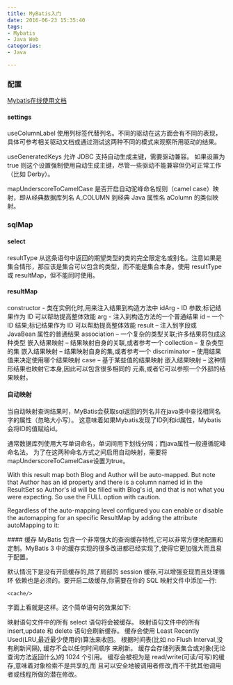 ```yaml
---
title: MyBatis入门
date: 2016-06-23 15:35:40
tags:
- Mybatis
- Java Web
categories:
- Java

---
```


### 配置
[Mybatis在线使用文档](http://www.mybatis.org/mybatis-3/zh/getting-started.html "使用文档")
#### settings

useColumnLabel	使用列标签代替列名。不同的驱动在这方面会有不同的表现， 具体可参考相关驱动文档或通过测试这两种不同的模式来观察所用驱动的结果。

useGeneratedKeys	允许 JDBC 支持自动生成主键，需要驱动兼容。 如果设置为 true 则这个设置强制使用自动生成主键，尽管一些驱动不能兼容但仍可正常工作（比如 Derby）。

mapUnderscoreToCamelCase	是否开启自动驼峰命名规则（camel case）映射，即从经典数据库列名 A_COLUMN 到经典 Java 属性名 aColumn 的类似映射。

### sqlMap

#### select
 resultType	 从这条语句中返回的期望类型的类的完全限定名或别名。注意如果是集合情形，那应该是集合可以包含的类型，而不能是集合本身。使用 resultType 或 resultMap，但不能同时使用。
 
#### resultMap

constructor - 类在实例化时,用来注入结果到构造方法中
	idArg - ID 参数;标记结果作为 ID 可以帮助提高整体效能
	arg - 注入到构造方法的一个普通结果
id – 一个 ID 结果;标记结果作为 ID 可以帮助提高整体效能
result – 注入到字段或 JavaBean 属性的普通结果
association – 一个复杂的类型关联;许多结果将包成这种类型
嵌入结果映射 – 结果映射自身的关联,或者参考一个
collection – 复杂类型的集
嵌入结果映射 – 结果映射自身的集,或者参考一个
discriminator – 使用结果值来决定使用哪个结果映射
	case – 基于某些值的结果映射
	嵌入结果映射 – 这种情形结果也映射它本身,因此可以包含很多相同的	元素,或者它可以参照一个外部的结果映射。
 
#### 自动映射
当自动映射查询结果时，MyBatis会获取sql返回的列名并在java类中查找相同名字的属性（忽略大小写）。 这意味着如果Mybatis发现了ID列和id属性，Mybatis会将ID的值赋给id。

通常数据库列使用大写单词命名，单词间用下划线分隔；而java属性一般遵循驼峰命名法。 为了在这两种命名方式之间启用自动映射，需要将 mapUnderscoreToCamelCase设置为true。



<resultMap id="authorResult" type="Author">
  <result property="username" column="author_username"/>
</resultMap>
With this result map both Blog and Author will be auto-mapped. But note that Author has an id property and there is a column named id in the ResultSet so Author's id will be filled with Blog's id, and that is not what you were expecting. So use the FULL option with caution.

Regardless of the auto-mapping level configured you can enable or disable the automapping for an specific ResultMap by adding the attribute autoMapping to it:

<resultMap id="userResultMap" type="User" autoMapping="false">
  <result property="password" column="hashed_password"/>
</resultMap>
#### 缓存
MyBatis 包含一个非常强大的查询缓存特性,它可以非常方便地配置和定制。MyBatis 3 中的缓存实现的很多改进都已经实现了,使得它更加强大而且易于配置。

默认情况下是没有开启缓存的,除了局部的 session 缓存,可以增强变现而且处理循环 依赖也是必须的。要开启二级缓存,你需要在你的 SQL 映射文件中添加一行:

	<cache/>
字面上看就是这样。这个简单语句的效果如下:

映射语句文件中的所有 select 语句将会被缓存。
映射语句文件中的所有 insert,update 和 delete 语句会刷新缓存。
缓存会使用 Least Recently Used(LRU,最近最少使用的)算法来收回。
根据时间表(比如 no Flush Interval,没有刷新间隔), 缓存不会以任何时间顺序 来刷新。
缓存会存储列表集合或对象(无论查询方法返回什么)的 1024 个引用。
缓存会被视为是 read/write(可读/可写)的缓存,意味着对象检索不是共享的,而 且可以安全地被调用者修改,而不干扰其他调用者或线程所做的潜在修改。